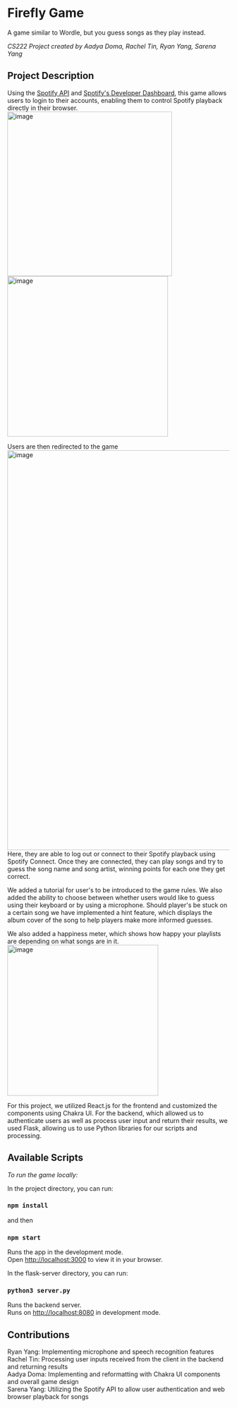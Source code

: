 # Firefly Game

A game similar to Wordle, but you guess songs as they play instead.

*CS222 Project created by Aadya Doma, Rachel Tin, Ryan Yang, Sarena Yang*
## Project Description
Using the [Spotify API](https://developer.spotify.com/documentation/web-api) and [Spotify's Developer Dashboard](https://developer.spotify.com/dashboard), this game allows users to login to their accounts, enabling them to control Spotify playback directly in their browser. \
<img width="373" alt="image" src="https://user-images.githubusercontent.com/89556837/235406107-11ca61df-a63e-406d-8710-02bd6a210f74.png"> \
<img width="364" alt="image" src="https://user-images.githubusercontent.com/89556837/235406152-4765fe2f-e01e-4da7-8f5d-bba7f8953122.png"> 

Users are then redirected to the game\
<img width="907" alt="image" src="https://user-images.githubusercontent.com/89556837/236562716-e9424a07-5254-4fdb-abc6-27425730e41f.png">\
Here, they are able to log out or connect to their Spotify playback using Spotify Connect. Once they are connected, they can play songs and try to guess the song name and song artist, winning points for each one they get correct. 

We added a tutorial for user's to be introduced to the game rules. We also added the ability to choose between whether users would like to guess using their keyboard or by using a microphone. Should player's be stuck on a certain song we have implemented a hint feature, which displays the album cover of the song to help players make more informed guesses.

<!--We implemented a speech recoginition feature so that users could make guesses using their voices, utilizing Python libraries such as Levenshtein to process the microphone input. As a backup, we also implemented a keyboard feature so that users could type out their guesses as well, in case we were unsuccessful with the speech recognition feature.-->

We also added a happiness meter, which shows how happy your playlists are depending on what songs are in it.\
<img width="342" alt="image" src="https://user-images.githubusercontent.com/89556837/236563062-63138cc8-2585-4fa2-a6c6-1a03244824d3.png">


For this project, we utilized React.js for the frontend and customized the components using Chakra UI. For the backend, which allowed us to authenticate users as well as process user input and return their results, we used Flask, allowing us to use Python libraries for our scripts and processing.

## Available Scripts

*To run the game locally:*

In the project directory, you can run:

### `npm install`

and then

### `npm start`

Runs the app in the development mode.\
Open [http://localhost:3000](http://localhost:3000) to view it in your browser.

In the flask-server directory, you can run:

### `python3 server.py`

Runs the backend server.\
Runs on [http://localhost:8080](http://localhost:8080) in development mode.

## Contributions
Ryan Yang: Implementing microphone and speech recognition features\
Rachel Tin: Processing user inputs received from the client in the backend and returning results\
Aadya Doma: Implementing and reformatting with Chakra UI components and overall game design\
Sarena Yang: Utilizing the Spotify API to allow user authentication and web browser playback for songs
